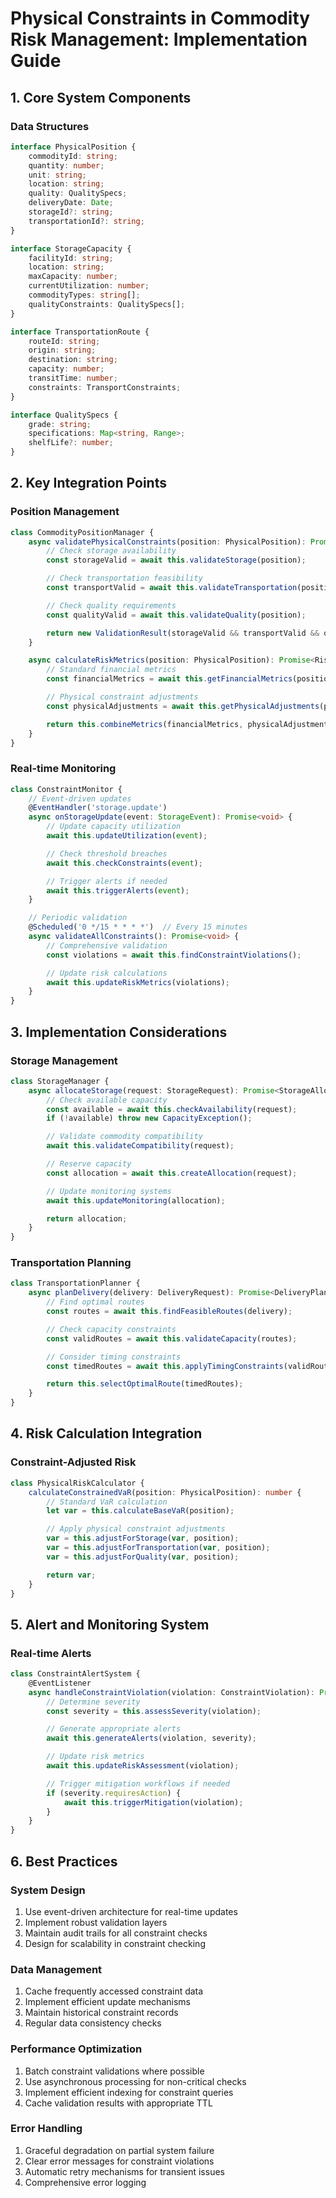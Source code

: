 # Physical Constraints in Commodity Risk Management: Implementation Guide

## 1. Core System Components

### Data Structures
```typescript
interface PhysicalPosition {
    commodityId: string;
    quantity: number;
    unit: string;
    location: string;
    quality: QualitySpecs;
    deliveryDate: Date;
    storageId?: string;
    transportationId?: string;
}

interface StorageCapacity {
    facilityId: string;
    location: string;
    maxCapacity: number;
    currentUtilization: number;
    commodityTypes: string[];
    qualityConstraints: QualitySpecs[];
}

interface TransportationRoute {
    routeId: string;
    origin: string;
    destination: string;
    capacity: number;
    transitTime: number;
    constraints: TransportConstraints;
}

interface QualitySpecs {
    grade: string;
    specifications: Map<string, Range>;
    shelfLife?: number;
}
```

## 2. Key Integration Points

### Position Management
```typescript
class CommodityPositionManager {
    async validatePhysicalConstraints(position: PhysicalPosition): Promise<ValidationResult> {
        // Check storage availability
        const storageValid = await this.validateStorage(position);

        // Check transportation feasibility
        const transportValid = await this.validateTransportation(position);

        // Check quality requirements
        const qualityValid = await this.validateQuality(position);

        return new ValidationResult(storageValid && transportValid && qualityValid);
    }

    async calculateRiskMetrics(position: PhysicalPosition): Promise<RiskMetrics> {
        // Standard financial metrics
        const financialMetrics = await this.getFinancialMetrics(position);

        // Physical constraint adjustments
        const physicalAdjustments = await this.getPhysicalAdjustments(position);

        return this.combineMetrics(financialMetrics, physicalAdjustments);
    }
}
```

### Real-time Monitoring
```typescript
class ConstraintMonitor {
    // Event-driven updates
    @EventHandler('storage.update')
    async onStorageUpdate(event: StorageEvent): Promise<void> {
        // Update capacity utilization
        await this.updateUtilization(event);

        // Check threshold breaches
        await this.checkConstraints(event);

        // Trigger alerts if needed
        await this.triggerAlerts(event);
    }

    // Periodic validation
    @Scheduled('0 */15 * * * *')  // Every 15 minutes
    async validateAllConstraints(): Promise<void> {
        // Comprehensive validation
        const violations = await this.findConstraintViolations();

        // Update risk calculations
        await this.updateRiskMetrics(violations);
    }
}
```

## 3. Implementation Considerations

### Storage Management
```typescript
class StorageManager {
    async allocateStorage(request: StorageRequest): Promise<StorageAllocation> {
        // Check available capacity
        const available = await this.checkAvailability(request);
        if (!available) throw new CapacityException();

        // Validate commodity compatibility
        await this.validateCompatibility(request);

        // Reserve capacity
        const allocation = await this.createAllocation(request);

        // Update monitoring systems
        await this.updateMonitoring(allocation);

        return allocation;
    }
}
```

### Transportation Planning
```typescript
class TransportationPlanner {
    async planDelivery(delivery: DeliveryRequest): Promise<DeliveryPlan> {
        // Find optimal routes
        const routes = await this.findFeasibleRoutes(delivery);

        // Check capacity constraints
        const validRoutes = await this.validateCapacity(routes);

        // Consider timing constraints
        const timedRoutes = await this.applyTimingConstraints(validRoutes);

        return this.selectOptimalRoute(timedRoutes);
    }
}
```

## 4. Risk Calculation Integration

### Constraint-Adjusted Risk
```typescript
class PhysicalRiskCalculator {
    calculateConstrainedVaR(position: PhysicalPosition): number {
        // Standard VaR calculation
        let var = this.calculateBaseVaR(position);

        // Apply physical constraint adjustments
        var = this.adjustForStorage(var, position);
        var = this.adjustForTransportation(var, position);
        var = this.adjustForQuality(var, position);

        return var;
    }
}
```

## 5. Alert and Monitoring System

### Real-time Alerts
```typescript
class ConstraintAlertSystem {
    @EventListener
    async handleConstraintViolation(violation: ConstraintViolation): Promise<void> {
        // Determine severity
        const severity = this.assessSeverity(violation);

        // Generate appropriate alerts
        await this.generateAlerts(violation, severity);

        // Update risk metrics
        await this.updateRiskAssessment(violation);

        // Trigger mitigation workflows if needed
        if (severity.requiresAction) {
            await this.triggerMitigation(violation);
        }
    }
}
```

## 6. Best Practices

### System Design
1. Use event-driven architecture for real-time updates
2. Implement robust validation layers
3. Maintain audit trails for all constraint checks
4. Design for scalability in constraint checking

### Data Management
1. Cache frequently accessed constraint data
2. Implement efficient update mechanisms
3. Maintain historical constraint records
4. Regular data consistency checks

### Performance Optimization
1. Batch constraint validations where possible
2. Use asynchronous processing for non-critical checks
3. Implement efficient indexing for constraint queries
4. Cache validation results with appropriate TTL

### Error Handling
1. Graceful degradation on partial system failure
2. Clear error messages for constraint violations
3. Automatic retry mechanisms for transient issues
4. Comprehensive error logging